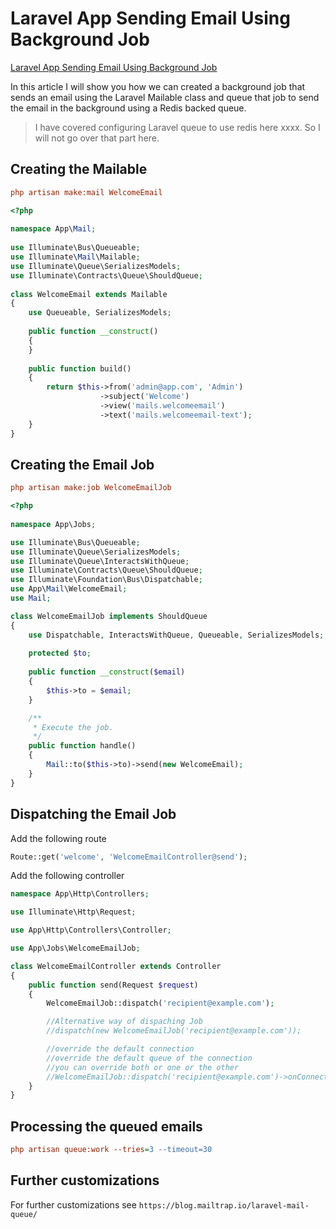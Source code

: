 # Laravel App Sending Email Using Background Job

[Laravel App Sending Email Using Background Job](https://aregsar.com/blog/2020/laravel-app-sending-email-using-background-job)

In this article I will show you how we can created a background job that sends an email using the Laravel Mailable class and queue that job to send the email in the background using a Redis backed queue.

> I have covered configuring Laravel queue to use redis here xxxx. So I will not go over that part here.


## Creating the Mailable

```ini
php artisan make:mail WelcomeEmail
```

```php
<?php
  
namespace App\Mail;
  
use Illuminate\Bus\Queueable;
use Illuminate\Mail\Mailable;
use Illuminate\Queue\SerializesModels;
use Illuminate\Contracts\Queue\ShouldQueue;
  
class WelcomeEmail extends Mailable
{
    use Queueable, SerializesModels;
  
    public function __construct()
    {
    }
  
    public function build()
    {
        return $this->from('admin@app.com', 'Admin')
                    ->subject('Welcome')
                    ->view('mails.welcomeemail')
                    ->text('mails.welcomeemail-text');
    }
}
```

## Creating the Email Job

```ini
php artisan make:job WelcomeEmailJob
```


```php
<?php
  
namespace App\Jobs;

use Illuminate\Bus\Queueable;
use Illuminate\Queue\SerializesModels;
use Illuminate\Queue\InteractsWithQueue;
use Illuminate\Contracts\Queue\ShouldQueue;
use Illuminate\Foundation\Bus\Dispatchable;
use App\Mail\WelcomeEmail;
use Mail;

class WelcomeEmailJob implements ShouldQueue
{
    use Dispatchable, InteractsWithQueue, Queueable, SerializesModels;
  
    protected $to;
  
    public function __construct($email)
    {
        $this->to = $email;
    }

    /**
     * Execute the job.
     */
    public function handle()
    {
        Mail::to($this->to)->send(new WelcomeEmail);
    }
}
```


## Dispatching the Email Job

Add the following route

```php
Route::get('welcome', 'WelcomeEmailController@send');
```

Add the following controller

```php
namespace App\Http\Controllers;

use Illuminate\Http\Request;

use App\Http\Controllers\Controller;

use App\Jobs\WelcomeEmailJob;

class WelcomeEmailController extends Controller
{
    public function send(Request $request)
    {
        WelcomeEmailJob::dispatch('recipient@example.com');

        //Alternative way of dispaching Job
        //dispatch(new WelcomeEmailJob('recipient@example.com'));

        //override the default connection
        //override the default queue of the connection
        //you can override both or one or the other
        //WelcomeEmailJob::dispatch('recipient@example.com')->onConnection('sqs')->onQueue('processing');
    }
}
```

## Processing the queued emails

```ini
php artisan queue:work --tries=3 --timeout=30

```

## Further customizations

For further customizations see `https://blog.mailtrap.io/laravel-mail-queue/`